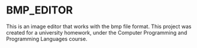 # BMP_EDITOR

This is an image editor that works with the bmp file format. This project was created for a university homework, under the Computer Programming and Programming Languages course.
